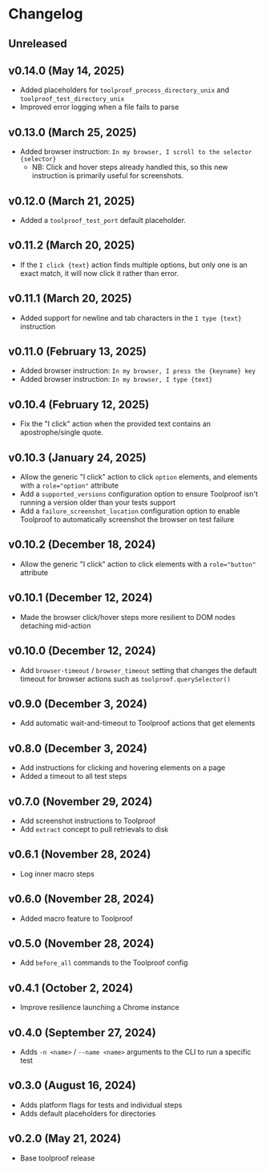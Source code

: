 # Changelog

<!--
    Add changes to the Unreleased section during development.
    Do not change this header — the GitHub action that releases
    this project will edit this file and add the version header for you.
    The Unreleased block will also be used for the GitHub release notes.
-->

## Unreleased

## v0.14.0 (May 14, 2025)

* Added placeholders for `toolproof_process_directory_unix` and `toolproof_test_directory_unix`
* Improved error logging when a file fails to parse

## v0.13.0 (March 25, 2025)

* Added browser instruction: `In my browser, I scroll to the selector {selector}`
  * NB: Click and hover steps already handled this, so this new instruction is primarily useful for screenshots.

## v0.12.0 (March 21, 2025)

* Added a `toolproof_test_port` default placeholder.

## v0.11.2 (March 20, 2025)

* If the `I click {text}` action finds multiple options, but only one is an exact match, it will now click it rather than error.

## v0.11.1 (March 20, 2025)

* Added support for newline and tab characters in the `I type {text}` instruction

## v0.11.0 (February 13, 2025)

* Added browser instruction: `In my browser, I press the {keyname} key`
* Added browser instruction: `In my browser, I type {text}`

## v0.10.4 (February 12, 2025)

* Fix the "I click" action when the provided text contains an apostrophe/single quote.

## v0.10.3 (January 24, 2025)

* Allow the generic "I click" action to click `option` elements, and elements with a `role="option"` attribute
* Add a `supported_versions` configuration option to ensure Toolproof isn't running a version older than your tests support
* Add a `failure_screenshot_location` configuration option to enable Toolproof to automatically screenshot the browser on test failure

## v0.10.2 (December 18, 2024)

* Allow the generic "I click" action to click elements with a `role="button"` attribute

## v0.10.1 (December 12, 2024)

* Made the browser click/hover steps more resilient to DOM nodes detaching mid-action

## v0.10.0 (December 12, 2024)

* Add `browser-timeout` / `browser_timeout` setting that changes the default timeout for browser actions such as `toolproof.querySelector()`

## v0.9.0 (December 3, 2024)

* Add automatic wait-and-timeout to Toolproof actions that get elements

## v0.8.0 (December 3, 2024)

* Add instructions for clicking and hovering elements on a page
* Added a timeout to all test steps

## v0.7.0 (November 29, 2024)

* Add screenshot instructions to Toolproof
* Add `extract` concept to pull retrievals to disk

## v0.6.1 (November 28, 2024)

* Log inner macro steps

## v0.6.0 (November 28, 2024)

* Added macro feature to Toolproof

## v0.5.0 (November 28, 2024)

* Add `before_all` commands to the Toolproof config

## v0.4.1 (October 2, 2024)

* Improve resilience launching a Chrome instance

## v0.4.0 (September 27, 2024)

* Adds `-n <name>` / `--name <name>` arguments to the CLI to run a specific test

## v0.3.0 (August 16, 2024)

* Adds platform flags for tests and individual steps
* Adds default placeholders for directories

## v0.2.0 (May 21, 2024)

* Base toolproof release
